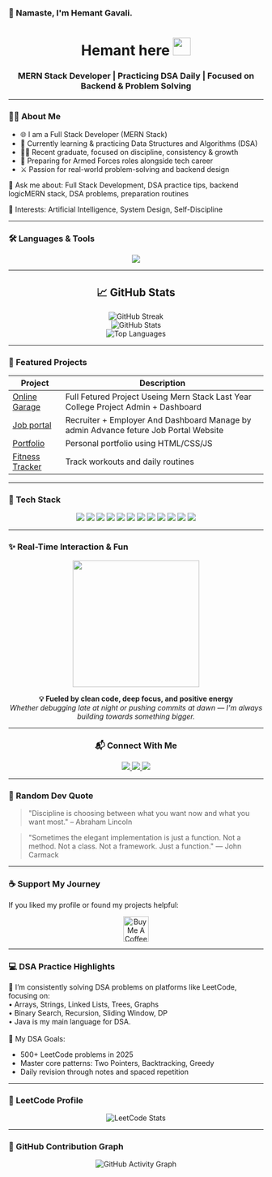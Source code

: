 ### 👋 Namaste, I'm Hemant Gavali.

<h1 align="center">Hemant here <img src="https://media.giphy.com/media/hvRJCLFzcasrR4ia7z/giphy.gif" width="35"></h1>
<h3 align="center">MERN Stack Developer | Practicing DSA Daily | Focused on Backend & Problem Solving</h3>

<img align="right" src="https://i.pinimg.com/originals/2f/63/41/2f6341078ffac67b3407f1d7e9e53f5c.gif" width="0" />

---

### 🧑‍💻 About Me

- 🌐 I am a Full Stack Developer (MERN Stack)
- 🧠 Currently learning & practicing Data Structures and Algorithms (DSA)
- 👨‍🎓 Recent graduate, focused on discipline, consistency & growth
- 💂 Preparing for Armed Forces roles alongside tech career
- ⚔️ Passion for real-world problem-solving and backend design

📩 Ask me about: Full Stack Development, DSA practice tips, backend logicMERN stack, DSA problems, preparation routines

🧠 Interests: Artificial Intelligence, System Design, Self-Discipline

---

### 🛠️ Languages & Tools

<p align="center">
  <img src="https://skillicons.dev/icons?i=html,css,js,react,nodejs,express,mongodb,java,python,git,github,vscode,figma,bootstrap,tailwind,linux,postgres,postman" />
</p>


---

<h2 align="center">📈 GitHub Stats</h2>

<div align="center">
  <img src="https://github-readme-streak-stats-eight.vercel.app?user=gavali197&theme=tokyonight&date_format=M%20j%5B%2C%20Y%5D" alt="GitHub Streak"/>
  <br />
  <img src="https://github-readme-stats.vercel.app/api?username=gavali197&show_icons=true&theme=tokyonight" alt="GitHub Stats"/>
  <br />
  <img src="https://github-readme-stats.vercel.app/api/top-langs/?username=gavali197&layout=compact&theme=tokyonight" alt="Top Languages"/>
</div>


---

### 📌 Featured Projects

| Project | Description |
|--------|-------------|
| [Online Garage ](https://github.com/Gavali197/Online-Garage-website-MERN-.git) | Full Fetured Project Useing Mern Stack Last Year College Project Admin + Dashboard |
| [Job portal](https://github.com/Gavali197/Job-portal-last-year.git) | Recruiter + Employer And Dashboard Manage by admin Advance feture Job Portal Website |
| [Portfolio](https://github.com/hemantgavali/portfolio) | Personal portfolio using HTML/CSS/JS |
| [Fitness Tracker](https://github.com/hemantgavali/fit-tracker) | Track workouts and daily routines |

---

### 🧰 Tech Stack

<p align="center">
  <img src="https://img.shields.io/badge/-HTML5-E34F26?style=for-the-badge&logo=html5&logoColor=white" />
  <img src="https://img.shields.io/badge/-CSS3-1572B6?style=for-the-badge&logo=css3&logoColor=white" />
  <img src="https://img.shields.io/badge/-JavaScript-F7DF1E?style=for-the-badge&logo=javascript&logoColor=black" />
    <img src="https://img.shields.io/badge/-React-61DAFB?style=for-the-badge&logo=react&logoColor=black" />
  <img src="https://img.shields.io/badge/-Node.js-339933?style=for-the-badge&logo=node.js&logoColor=white" />
  <img src="https://img.shields.io/badge/-Express.js-000000?style=for-the-badge&logo=express&logoColor=white" />
  <img src="https://img.shields.io/badge/-MongoDB-47A248?style=for-the-badge&logo=mongodb&logoColor=white" />
  <img src="https://img.shields.io/badge/-Java-007396?style=for-the-badge&logo=java&logoColor=white" />
  <img src="https://img.shields.io/badge/-Python-3776AB?style=for-the-badge&logo=python&logoColor=white" />
  <img src="https://img.shields.io/badge/-Firebase-FFCA28?style=for-the-badge&logo=firebase&logoColor=black" />
    <img src="https://img.shields.io/badge/-Linux-FCC624?style=for-the-badge&logo=linux&logoColor=black" />
  <img src="https://img.shields.io/badge/-VSCode-007ACC?style=for-the-badge&logo=visualstudiocode&logoColor=white" />
</p>

---



### ✨ Real-Time Interaction & Fun



<p align="center">
  <img src="https://media.giphy.com/media/qgQUggAC3Pfv687qPC/giphy.gif" width="250" />
</p>

<p align="center">
  <b>💡 Fueled by clean code, deep focus, and positive energy</b>
  <br />
  <i>Whether debugging late at night or pushing commits at dawn — I'm always building towards something bigger.</i>
</p>

---

<h3 align="center">📬 Connect With Me</h3>

<p align="center">
  <a href="https://linkedin.com/in/hemant-gavali197" target="_blank">
    <img src="https://img.shields.io/badge/-LinkedIn-0077B5?style=for-the-badge&logo=linkedin&logoColor=white" />
  </a>
  <a href="https://instagram.com/yourprofile" target="_blank">
    <img src="https://img.shields.io/badge/-Instagram-E4405F?style=for-the-badge&logo=instagram&logoColor=white" />
  </a>
  <a href="mailto:hemantgavali1272@gmail.com" target="_blank">
    <img src="https://img.shields.io/badge/-Gmail-D14836?style=for-the-badge&logo=gmail&logoColor=white" />
  </a>
</p>

---

### 💬 Random Dev Quote

> "Discipline is choosing between what you want now and what you want most." – Abraham Lincoln

> "Sometimes the elegant implementation is just a function. Not a method. Not a class. Not a framework. Just a function." — John Carmack

---

### ☕ Support My Journey

If you liked my profile or found my projects helpful:

<p align="center">
  <a href="https://www.buymeacoffee.com/gavali197" target="_blank">
    <img src="https://cdn.buymeacoffee.com/buttons/v2/default-yellow.png" alt="Buy Me A Coffee" height="50" />
  </a>
</p>


---

### 💻 DSA Practice Highlights

<p>
  📌 I’m consistently solving DSA problems on platforms like LeetCode, focusing on:
  <br>• Arrays, Strings, Linked Lists, Trees, Graphs
  <br>• Binary Search, Recursion, Sliding Window, DP
  <br>• Java is my main language for DSA.
  <br><br>
  🧠 My DSA Goals:
  <ul>
    <li>500+ LeetCode problems in 2025</li>
    <li>Master core patterns: Two Pointers, Backtracking, Greedy</li>
    <li>Daily revision through notes and spaced repetition</li>
  </ul>
</p>

---

### 🧠 LeetCode Profile 

<p align="center">
  <img src="https://leetcard.jacoblin.cool/ariseDev?theme=dark&font=Karma&ext=heatmap" alt="LeetCode Stats" />
</p>

---

### 📅 GitHub Contribution Graph

<p align="center">
  <img src="https://github-readme-activity-graph.vercel.app/graph?username=Gavali197&theme=tokyo-night&hide_border=true" alt="GitHub Activity Graph" />
</p>

